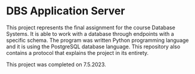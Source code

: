 # DBS Application Server

This project represents the final assignment for the course Database Systems. It is able to work with a database through endpoints with a specific schema. The program was written Python programming language and it is using the PostgreSQL database language. This repository also contains a protocol that explains the project in its entirety.

This project was completed on 7.5.2023.
